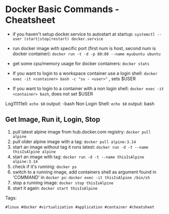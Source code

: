 # Docker Basic Commands - Cheatsheet

* if you haven't setup docker.service to autostart at startup: `systemctl
  --user (start|stop|restart) docker.service`

* run docker image with specific port (first num is host, second num is docker
  container): `docker run -t -d -p 80:80 --name myubuntu ubuntu`
* get some cpu/memory usage for docker containers: `docker stats`


* If you want to login to a workspace container use a login shell: `docker exec
  -it <container> bash -c "su - <user>"` , sets \$USER
* If you want to login to a container with a non login shell: `docker exec -it
  <container> bash`, does not set \$USER

Log11111ell: `echo $0` output: -bash
Non Login Shell: `echo $0` output: bash

## Get Image, Run it, Login, Stop

1. pull latest alpine image from hub.docker.com registry: `docker pull alpine`
1. pull older alpine image with a tag: `docker pull alpine:3.14`
2. start an image without tag it runs latest: `docker run -d -t --name
   thisIsAlpine alpine`
2. start an image with tag: `docker run -d -t --name thisIsAlpine alpine:3.14`
3. check if it's running: `docker ps`
4. switch to a running image, add containers shell as argument found in
   'COMMAND' in `docker ps`: `docker exec -it thisIsAlpine /bin/sh`
5. stop a running image: `docker stop thisIsAlpine`
6. start it again: `docker start thisIsAlpine`

Tags:

    #linux #docker #virtualization #application #container #cheatsheet

